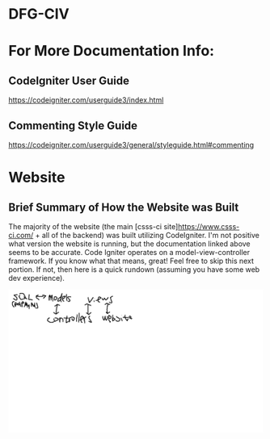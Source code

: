 # DFG-CIV

# For More Documentation Info:
## CodeIgniter User Guide
<https://codeigniter.com/userguide3/index.html>

## Commenting Style Guide
<https://codeigniter.com/userguide3/general/styleguide.html#commenting>

# Website
## Brief Summary of How the Website was Built
The majority of the website (the main [csss-ci site]<https://www.csss-ci.com/> + all of the backend) was built utilizing CodeIgniter. I'm not positive what version the website is running, but the documentation linked above seems to be accurate. Code Igniter operates on a model-view-controller framework. If you know what that means, great! Feel free to skip this next portion. If not, then here is a quick rundown (assuming you have some web dev experience).

![alt text](https://github.com/kchou0907/DFG-CIV/blob/main/how%20the%20website%20works.png?raw=true)
